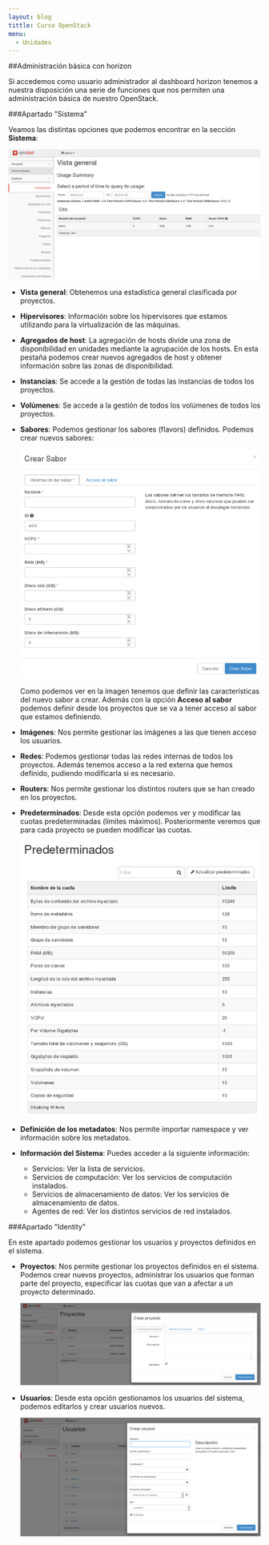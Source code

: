 ```yaml
---
layout: blog
tittle: Curso OpenStack
menu:
  - Unidades
---
```


##Administración básica con horizon

Si accedemos como usuario administrador al dashboard horizon tenemos a nuestra disposición una serie de funciones que nos permiten una administración básica de nuestro OpenStack.

###Apartado "Sistema"

Veamos las distintas opciones que podemos encontrar en la sección **Sistema**:

![administracion](img/admin_basica_horizon/01.png)

* **Vista general**: Obtenemos una estadística general clasificada por proyectos.
* **Hipervisores**: Información sobre los hipervisores que estamos utilizando para la virtualización de las máquinas.
* **Agregados de host**: La agregación de hosts divide una zona de disponibilidad en unidades mediante la agrupación de los hosts. En esta pestaña podemos crear nuevos agregados de host y obtener información sobre las zonas de disponibilidad.
* **Instancias**: Se accede a la gestión de todas las instancias de todos los proyectos.
* **Volúmenes**: Se accede a la gestión de todos los volúmenes de todos los proyectos.
* **Sabores**: Podemos gestionar los sabores (flavors) definidos. Podemos crear nuevos sabores:
    
    ![administracion](img/admin_basica_horizon/02.png)

    Como podemos ver en la imagen tenemos que definir las características del nuevo sabor a crear. Además con la opción **Acceso al sabor** podemos definir desde los proyectos que se va a tener acceso al sabor que estamos definiendo.

* **Imágenes**: Nos permite gestionar las imágenes a las que tienen acceso los usuarios.
* **Redes**: Podemos gestionar todas las redes internas de todos los proyectos. Además tenemos acceso a la red externa que hemos definido, pudiendo modificarla si es necesario.
* **Routers**: Nos permite gestionar los distintos routers que se han creado en los proyectos.
* **Predeterminados**: Desde esta opción podemos ver y modificar las cuotas predeterminadas (límites máximos). Posteriormente veremos que para cada proyecto se pueden modificar las cuotas.

    ![administracion](img/admin_basica_horizon/03.png)

* **Definición de los metadatos**: Nos permite importar namespace y ver información sobre los metadatos.
* **Información del Sistema**: Puedes acceder a la siguiente información:
    * Servicios: Ver la lista de servicios.
    * Servicios de computación: Ver los servicios de computación instalados.
    * Servicios de almacenamiento de datos: Ver los servicios de almacenamiento de datos.
    * Agentes de red: Ver los distintos servicios de red instalados.

 ###Apartado "Identity"

En este apartado podemos gestionar los usuarios y proyectos definidos en el sistema.

* **Proyectos**: Nos permite gestionar los proyectos definidos en el sistema. Podemos crear nuevos proyectos, administrar los usuarios que forman parte del proyecto, especificar las cuotas que van a afectar a un proyecto determinado.

    ![administracion](img/admin_basica_horizon/04.png)

* **Usuarios**: Desde esta opción gestionamos los usuarios del sistema, podemos editarlos y crear usuarios nuevos.

    ![administracion](img/admin_basica_horizon/05.png)



